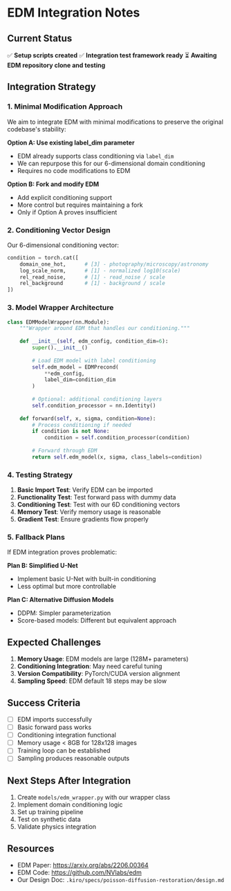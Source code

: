 # EDM Integration Notes

## Current Status

✅ **Setup scripts created**
✅ **Integration test framework ready**
⏳ **Awaiting EDM repository clone and testing**

## Integration Strategy

### 1. Minimal Modification Approach

We aim to integrate EDM with minimal modifications to preserve the original codebase's stability:

**Option A: Use existing label_dim parameter**
- EDM already supports class conditioning via `label_dim`
- We can repurpose this for our 6-dimensional domain conditioning
- Requires no code modifications to EDM

**Option B: Fork and modify EDM**
- Add explicit conditioning support
- More control but requires maintaining a fork
- Only if Option A proves insufficient

### 2. Conditioning Vector Design

Our 6-dimensional conditioning vector:
```python
condition = torch.cat([
    domain_one_hot,      # [3] - photography/microscopy/astronomy
    log_scale_norm,      # [1] - normalized log10(scale)
    rel_read_noise,      # [1] - read_noise / scale
    rel_background       # [1] - background / scale
])
```

### 3. Model Wrapper Architecture

```python
class EDMModelWrapper(nn.Module):
    """Wrapper around EDM that handles our conditioning."""
    
    def __init__(self, edm_config, condition_dim=6):
        super().__init__()
        
        # Load EDM model with label conditioning
        self.edm_model = EDMPrecond(
            **edm_config,
            label_dim=condition_dim
        )
        
        # Optional: additional conditioning layers
        self.condition_processor = nn.Identity()
    
    def forward(self, x, sigma, condition=None):
        # Process conditioning if needed
        if condition is not None:
            condition = self.condition_processor(condition)
        
        # Forward through EDM
        return self.edm_model(x, sigma, class_labels=condition)
```

### 4. Testing Strategy

1. **Basic Import Test**: Verify EDM can be imported
2. **Functionality Test**: Test forward pass with dummy data
3. **Conditioning Test**: Test with our 6D conditioning vectors
4. **Memory Test**: Verify memory usage is reasonable
5. **Gradient Test**: Ensure gradients flow properly

### 5. Fallback Plans

If EDM integration proves problematic:

**Plan B: Simplified U-Net**
- Implement basic U-Net with built-in conditioning
- Less optimal but more controllable

**Plan C: Alternative Diffusion Models**
- DDPM: Simpler parameterization
- Score-based models: Different but equivalent approach

## Expected Challenges

1. **Memory Usage**: EDM models are large (128M+ parameters)
2. **Conditioning Integration**: May need careful tuning
3. **Version Compatibility**: PyTorch/CUDA version alignment
4. **Sampling Speed**: EDM default 18 steps may be slow

## Success Criteria

- [ ] EDM imports successfully
- [ ] Basic forward pass works
- [ ] Conditioning integration functional
- [ ] Memory usage < 8GB for 128x128 images
- [ ] Training loop can be established
- [ ] Sampling produces reasonable outputs

## Next Steps After Integration

1. Create `models/edm_wrapper.py` with our wrapper class
2. Implement domain conditioning logic
3. Set up training pipeline
4. Test on synthetic data
5. Validate physics integration

## Resources

- EDM Paper: https://arxiv.org/abs/2206.00364
- EDM Code: https://github.com/NVlabs/edm
- Our Design Doc: `.kiro/specs/poisson-diffusion-restoration/design.md`